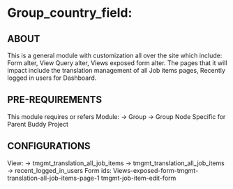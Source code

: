 # Group_country_field:

ABOUT
------------
This is a general module with customization all over the site which include:
Form alter, View Query alter, Views exposed form alter.
The pages that it will impact include the translation management of all Job items pages, Recently logged in users for Dashboard.

PRE-REQUIREMENTS
------------
This module requires or refers
Module:
  -> Group
  -> Group Node
Specific for Parent Buddy Project

CONFIGURATIONS
------------
View:
    -> tmgmt_translation_all_job_items
    -> tmgmt_translation_all_job_items
    -> recent_logged_in_users
Form ids:
Views-exposed-form-tmgmt-translation-all-job-items-page-1
tmgmt-job-item-edit-form
